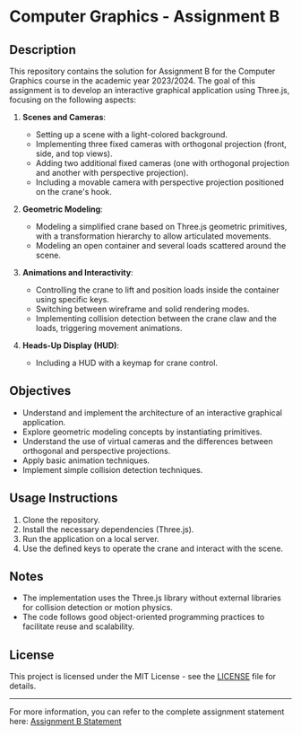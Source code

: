 # Computer Graphics - Assignment B

## Description

This repository contains the solution for Assignment B for the Computer Graphics course in the academic year 2023/2024. The goal of this assignment is to develop an interactive graphical application using Three.js, focusing on the following aspects:

1. **Scenes and Cameras**:
    - Setting up a scene with a light-colored background.
    - Implementing three fixed cameras with orthogonal projection (front, side, and top views).
    - Adding two additional fixed cameras (one with orthogonal projection and another with perspective projection).
    - Including a movable camera with perspective projection positioned on the crane's hook.

2. **Geometric Modeling**:
    - Modeling a simplified crane based on Three.js geometric primitives, with a transformation hierarchy to allow articulated movements.
    - Modeling an open container and several loads scattered around the scene.

3. **Animations and Interactivity**:
    - Controlling the crane to lift and position loads inside the container using specific keys.
    - Switching between wireframe and solid rendering modes.
    - Implementing collision detection between the crane claw and the loads, triggering movement animations.

4. **Heads-Up Display (HUD)**:
    - Including a HUD with a keymap for crane control.

## Objectives

- Understand and implement the architecture of an interactive graphical application.
- Explore geometric modeling concepts by instantiating primitives.
- Understand the use of virtual cameras and the differences between orthogonal and perspective projections.
- Apply basic animation techniques.
- Implement simple collision detection techniques.

## Usage Instructions

1. Clone the repository.
2. Install the necessary dependencies (Three.js).
3. Run the application on a local server.
4. Use the defined keys to operate the crane and interact with the scene.

## Notes

- The implementation uses the Three.js library without external libraries for collision detection or motion physics.
- The code follows good object-oriented programming practices to facilitate reuse and scalability.

## License

This project is licensed under the MIT License - see the [LICENSE](https://github.com/fabiogvdneto/ist-cgra-2024/blob/main/LICENSE) file for details.

---

For more information, you can refer to the complete assignment statement here: [Assignment B Statement](https://github.com/fabiogvdneto/ist-cgra-2024/blob/main/statement-B.pdf)
